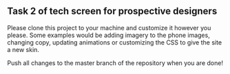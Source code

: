 ## Task 2 of tech screen for prospective designers

Please clone this project to your machine and customize it however you please. Some examples would be adding imagery to the phone images, changing copy, updating animations or customizing the CSS to give the site a new skin.

Push all changes to the master branch of the repository when you are done!
